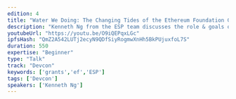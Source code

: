```yaml
---
edition: 4
title: "Water We Doing: The Changing Tides of the Ethereum Foundation Grants Program"
description: "Kenneth Ng from the ESP team discusses the role & goals of the EF's Ecosystem Support Pipeline."
youtubeUrl: "https://youtu.be/O9iQEPqxLGc"
ipfsHash: "QmZ2A542LUTj2ecyN9QDfSiyRogmwXnHh5BkPUjuxfoL7S"
duration: 550
expertise: "Beginner"
type: "Talk"
track: "Devcon"
keywords: ['grants','ef','ESP']
tags: ['Devcon']
speakers: ['Kenneth Ng']
---
```

